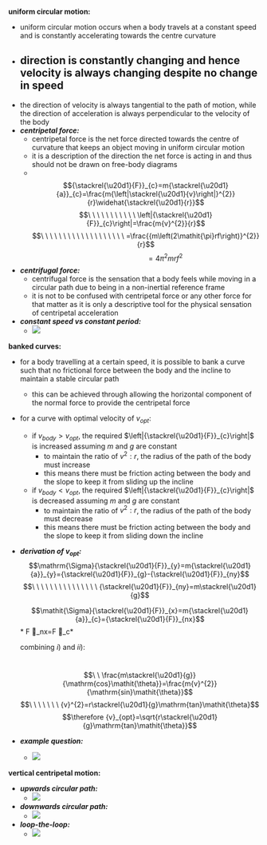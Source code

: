 **uniform circular motion:**
- uniform circular motion occurs when a body travels at a constant speed and is constantly accelerating towards the centre curvature
- direction is constantly changing and hence velocity is always changing despite no change in speed
  - 
- the direction of velocity is always tangential to the path of motion, while the direction of acceleration is always perpendicular to the velocity of the body
- ***centripetal force:***
  - centripetal force is the net force directed towards the centre of curvature that keeps an object moving in uniform circular motion
  - it is a description of the direction the net force is acting in and thus should not be drawn on free-body diagrams
  -  $${\stackrel{\u20d1}{F}}_{c}=m{\stackrel{\u20d1}{a}}_{c}=\frac{m{\left|\stackrel{\u20d1}{v}\right|}^{2}}{r}\widehat{\stackrel{\u20d1}{r}}$$
$$\ \ \ \ \ \ \ \ \ \ \ \left|{\stackrel{\u20d1}{F}}_{c}\right|=\frac{m{v}^{2}}{r}$$
$$\ \ \ \ \ \ \ \ \ \ \ \ \ \ \ \ \ \ \ =\frac{{m\left(2\mathit{\pi}rf\right)}^{2}}{r}$$
$$\ \ \ \ \ \ \ \ \ \ \ \ \ \ \ \ \ \ \ =4{\mathit{\pi}}^{2}mr{f}^{2}$$
- ***centrifugal force:***
  - centrifugal force is the sensation that a body feels while moving in a circular path due to being in a non-inertial reference frame
  - it is not to be confused with centripetal force or any other force for that matter as it is only a descriptive tool for the physical sensation of centripetal acceleration
- ***constant speed vs constant period:***
  - ![](image_1.846ae21b.png)

**banked curves:**
- for a body travelling at a certain speed, it is possible to bank a curve such that no frictional force between the body and the incline to maintain a stable circular path
  - this can be achieved through allowing the horizontal component of the normal force to provide the centripetal force
- for a curve with optimal velocity of ${v}_{opt}$:
  - if ${v}_{body}>{v}_{opt}$, the required $\left|{\stackrel{\u20d1}{F}}_{c}\right|$ is increased assuming $m$ and $g$ are constant
    - to maintain the ratio of ${v}^{2}:r$, the radius of the path of the body must increase
    - this means there must be friction acting between the body and the slope to keep it from sliding up the incline
  - if ${v}_{body}<{v}_{opt}$, the required $\left|{\stackrel{\u20d1}{F}}_{c}\right|$ is decreased assuming $m$ and $g$ are constant
    - to maintain the ratio of ${v}^{2}:r$, the radius of the path of the body must decrease
    - this means there must be friction acting between the body and the slope to keep it from sliding down the incline
- ***derivation of ***${\bm{v}}_{\bm{o}\bm{p}\bm{t}}$***:***
   $$\mathrm{\Sigma}{\stackrel{\u20d1}{F}}_{y}=m{\stackrel{\u20d1}{a}}_{y}={\stackrel{\u20d1}{F}}_{g}-{\stackrel{\u20d1}{F}}_{ny}$$
$$\ \ \ \ \ \ \ \ \ \ \ \ \ \ \ {\stackrel{\u20d1}{F}}_{ny}=m\stackrel{\u20d1}{g}$$
  
  
  $$\mathit{\Sigma}{\stackrel{\u20d1}{F}}_{x}=m{\stackrel{\u20d1}{a}}_{c}={\stackrel{\u20d1}{F}}_{nx}$$*
F ⃑\_nx=F ⃑\_c*
  
  
  combining $i)$ and $ii)$:
  
   $$\ \ \frac{m\stackrel{\u20d1}{g}}{\mathrm{cos}\mathit{\theta}}=\frac{m{v}^{2}}{\mathrm{sin}\mathit{\theta}}$$
$$\ \ \ \ \ \ \ {v}^{2}=r\stackrel{\u20d1}{g}\mathrm{tan}\mathit{\theta}$$
$$\therefore {v}_{opt}=\sqrt{r\stackrel{\u20d1}{g}\mathrm{tan}\mathit{\theta}}$$
- ***example question:***
  - ![](image_2.518856ba.png)

**vertical centripetal motion:**
- ***upwards circular path:***
  - ![](image_3.d4adc590.png)
- ***downwards circular path:***
  - ![](image_4.db8ba1ad.png)
- ***loop-the-loop:***
  - ![](image_5.3e9dcf7b.png)
